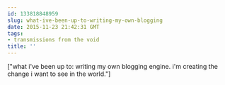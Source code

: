 ```yaml
---
id: 133818848959
slug: what-ive-been-up-to-writing-my-own-blogging
date: 2015-11-23 21:42:31 GMT
tags:
- transmissions from the void
title: ''
---
```

["what i've been up to: writing my own blogging engine. i'm creating the change i want to see in the world."]